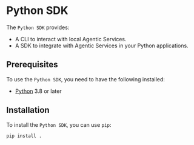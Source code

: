 # Python SDK

The `Python SDK` provides:

- A CLI to interact with local Agentic Services.
- A SDK to integrate with Agentic Services in your Python applications.

## Prerequisites

To use the `Python SDK`, you need to have the following installed:

- [Python](https://www.python.org/downloads/) 3.8 or later

## Installation

To install the `Python SDK`, you can use `pip`:

```bash
pip install .
```
